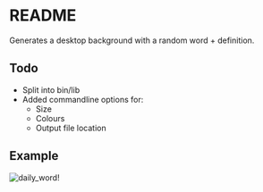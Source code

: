 # README

Generates a desktop background with a random word + definition.

## Todo

 * Split into bin/lib
 * Added commandline options for:
   - Size
   - Colours
   - Output file location
  
## Example
![daily_word!](http://github.com/orangemug/gen_wallpaper/raw/master/daily_word/examples/unicorn.png)
